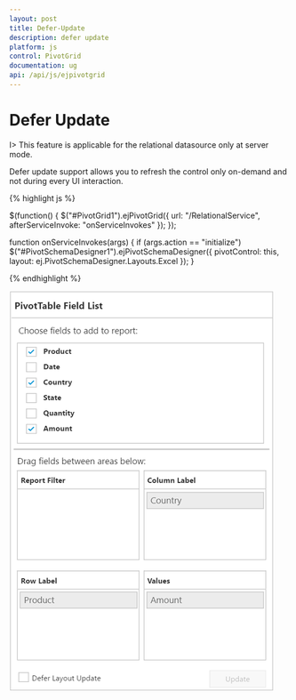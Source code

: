 ```yaml
---
layout: post
title: Defer-Update
description: defer update
platform: js
control: PivotGrid
documentation: ug
api: /api/js/ejpivotgrid
---
```


# Defer Update

I> This feature is applicable for the relational datasource only at server mode.

Defer update support allows you to refresh the control only on-demand and not during every UI interaction.

{% highlight js %}

  $(function() {
      $("#PivotGrid1").ejPivotGrid({
          url: "/RelationalService",
          afterServiceInvoke: "onServiceInvokes"
      });
  });

  function onServiceInvokes(args) {
      if (args.action == "initialize")
          $("#PivotSchemaDesigner1").ejPivotSchemaDesigner({
              pivotControl: this,
              layout: ej.PivotSchemaDesigner.Layouts.Excel
          });
  }
  
{% endhighlight %}

![](Defer-Update_images/relationaldeferupdate.png) 



